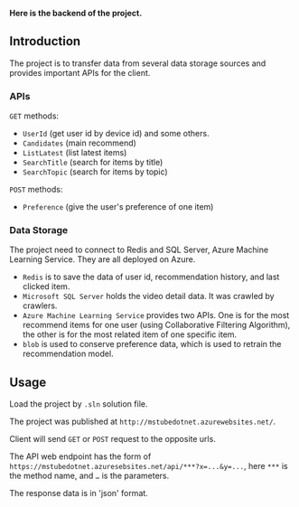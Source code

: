 **Here is the backend of the project.**

## Introduction

The project is to transfer data from several data storage sources and provides important APIs for the client.

### APIs

`GET` methods:

- `UserId` (get user id by device id) and some others.
- `Candidates` (main recommend)
- `ListLatest` (list latest items)
- `SearchTitle` (search for items by title)
- `SearchTopic` (search for items by topic)

`POST` methods:

- `Preference` (give the user's preference of one item)

### Data Storage

The project need to connect to Redis and SQL Server, Azure Machine Learning Service. They are all deployed on Azure.

- `Redis` is to save the data of user id, recommendation history, and last clicked item.
- `Microsoft SQL Server` holds the video detail data. It was crawled by crawlers.
- `Azure Machine Learning Service` provides two APIs. One is for the most recommend items for one user (using Collaborative Filtering Algorithm), the other is for the most related item of one specific item.
- `blob` is used to conserve preference data, which is used to retrain the recommendation model.

## Usage

Load the project by `.sln` solution file.

The project was published at `http://mstubedotnet.azurewebsites.net/`.

Client will send `GET` or `POST` request to the opposite urls.

The API web endpoint has the form of `https://mstubedotnet.azuresebsites.net/api/***?x=...&y=...`, here `***` is the method name, and `…` is the parameters.

The response data is in 'json' format.
